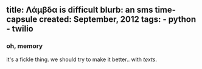 title: Λάμβδα is difficult
blurb: an sms time-capsule
created: September, 2012
tags:
    - python
    - twilio
---

### oh, memory

it's a fickle thing.
we should try to make it better..
with *texts*.
